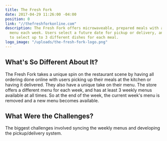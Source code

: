 ```yaml
---
title: The Fresh Fork
date: 2017-04-29 11:26:00 -04:00
position: 0
link: "//thefreshforkonline.com"
description: The Fresh Fork offers microwaveable, prepared meals with a different
  menu each week. Users select a future date for pickup or delivery, and then proceed
  to select up to 3 different dishes for each meal.
logo_image: "/uploads/the-fresh-fork-logo.png"
---
```


## What's So Different About It?

The Fresh Fork takes a unique spin on the restaurant scene by having all ordering done online with users picking up their meals at the kitchen or having it delivered. They also have a unique take on their menu. The store offers a different menu for each week, and has at least 3 weekly menus available at all times. So at the end of the week, the current week's menu is removed and a new menu becomes available.

## What Were the Challenges?

The biggest challenges involved syncing the weekly menus and developing the pickup/delivery system.